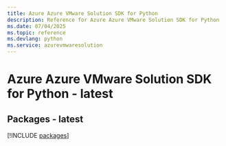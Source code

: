 ```yaml
---
title: Azure Azure VMware Solution SDK for Python
description: Reference for Azure Azure VMware Solution SDK for Python
ms.date: 07/04/2025
ms.topic: reference
ms.devlang: python
ms.service: azurevmwaresolution
---
```

# Azure Azure VMware Solution SDK for Python - latest
## Packages - latest
[!INCLUDE [packages](azure-vmware-solution-index.md)]